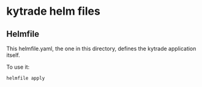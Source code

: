 # kytrade helm files

## Helmfile
This helmfile.yaml, the one in this directory, defines the kytrade application itself.

To use it:
```
helmfile apply
```
